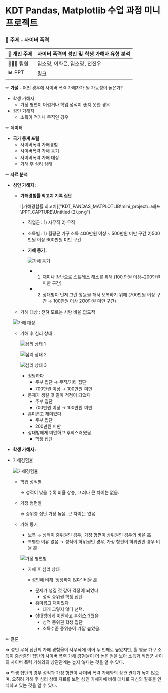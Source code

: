 # KDT Pandas, Matplotlib 수업 과정 미니프로젝트

### 📝 주제 - 사이버 폭력

| 📄 개인 주제 | 사이버 폭력의 성인 및 학생 가해자 유형 분석 |
| --- | --- |
| 🙍🏻‍♂️ 팀원  | 임소영, 이화은, 임소영, 전진우 |
| 📊 PPT | [링크](https://buly.kr/87z6wbF) |

✏  **가설 -** 어떤 경우에 사이버 폭력 가해자가 될 가능성이 높은가?

- 학생 가해자
    - 가정 형편이 어렵거나 학업 성적이 좋지 못한 경우
- 성인 가해자
    - 소득이 적거나 무직인 경우

✏  **데이터**

- **국가 통계 포털**
    - 사이버폭력 가해경험
    - 사이버폭력 가해 동기
    - 사이버폭력 가해 대상
    - 가해 후 심리 상태
    

✏  **자료 분석**

- **성인 가해자 :**
    - **가해경험률 최고치 기록 집단**
        
        ![가해경험률 최고치]("KDT_PANDAS_MATPLOTLIB\mini_project\그래프\PPT_CAPTURE\Untitled (2).png")
        
        - 직업군 : 1) 사무직 2) 무직
        - 소득별 : 1) 월평균 가구 소득 400만원 이상 ~ 500만원 미만 구간 2)500만원 이상 600만원 미만 구간
        - **가해 동기** :
            
            ![가해 동기](https://prod-files-secure.s3.us-west-2.amazonaws.com/3bef47d6-69c9-486a-bacc-b7084d4e7ad2/2d7ec835-1fc5-4ab5-9cc2-df24b7dbf5fa/Untitled.png)
            
            - 1) 재미나 장난으로 스트레스 해소를 위해 (100 만원 이상~200만원 미만 구간)
            - 2) 상대방이 먼저 그런 행동을 해서 보복하기 위해 (700만원 이상 구간 → 100만원 이상 200만원 미만 구간)
    - 가해 대상 : 전혀 모르는 사람 비율 압도적
    
    ![가해 대상](https://prod-files-secure.s3.us-west-2.amazonaws.com/3bef47d6-69c9-486a-bacc-b7084d4e7ad2/306eb38b-97e5-4e06-be5e-46e33792c888/Untitled.png)
    
    - 가해 후 심리 상태 :
        
        ![심리 상태 1](https://prod-files-secure.s3.us-west-2.amazonaws.com/3bef47d6-69c9-486a-bacc-b7084d4e7ad2/ee0e04ea-d0f8-40fd-9616-b900eaa40af5/Untitled.png)
        
        ![심리 상태 2](https://prod-files-secure.s3.us-west-2.amazonaws.com/3bef47d6-69c9-486a-bacc-b7084d4e7ad2/d9cb44e7-1d17-458c-a1fc-916e9e8ca88a/Untitled.png)
        
        ![심리 상태 3](https://prod-files-secure.s3.us-west-2.amazonaws.com/3bef47d6-69c9-486a-bacc-b7084d4e7ad2/f60d097c-744d-4ac8-84c0-0c142760a235/Untitled.png)
        
        - 정당하다
            - 주부 집단 →  무직/기타 집단
            - 700만원 이상 → 100만원 미만
        - 문제가 생길 것 같아 걱정이 되었다
            - 주부 집단
            - 700만원 이상 → 100만원 미만
        - 흥미롭고 재미있다
            - 주부 집단
            - 200만원 미만
        - 상대방에게 미안하고 후회스러웠음
            - 학생 집단
    
- **학생 가해자 :**
- 가해경험율
    
    ![가해경험율](https://prod-files-secure.s3.us-west-2.amazonaws.com/3bef47d6-69c9-486a-bacc-b7084d4e7ad2/77a05275-49d1-4571-aa71-8bcbe653b027/Untitled.png)
    
    - 학업 성적별
        
        ⇒ 성적이 낮을 수록 비율 상승, 그러나 큰 차이는 없음.
      
    - 가정 형편별
    
        ⇒ 중위층 집단 가장 높음. 큰 차이는 없음.
        
    - 가해 동기
        - 보복 → 성적이 중위권인 경우, 가정 형편이 상위권인 경우의 비율 高
        - 특별한 이유 없음 → 성적이 하위권인 경우, 가정 형편이 하위권인 경우 비율 高
       
        
        ![가정 형편별](https://prod-files-secure.s3.us-west-2.amazonaws.com/3bef47d6-69c9-486a-bacc-b7084d4e7ad2/e5d91757-1ab2-4d7d-9104-d076d1d3810e/Untitled.png)


      - 가해 후 심리 상태
    
        ※ 성인에 비해 ‘정당하지 않다’ 비율 高
        
        - 문제가 생길 것 같아 걱정이 되었다
            - 성적 중위권 학생 집단
        - 흥미롭고 재미있다
            - 대개 그렇지 않다 선택.
        - 상대방에게 미안하고 후회스러웠음
            - 성적 중위권 학생 집단
            - 소득수준 중위층이 가장 높았음.
         
✏ 결론

⇒ 성인 무직 집단의 가해 경험율이 사무직에 이어 두 번째로 높았지만, 월 평균 가구 소득이 중산층인 집단의 사이버 폭력 가해 경험율이 더 높은 점을 보아 소득과 직업군 사이의 사이버 폭력 가해와의 상관관계는 높지 않다는 것을 알 수 있다.

⇒ 학생 집단의 경우 성적과 가정 형편이 사이버 폭력 가해와의 상관 관계가 높지 않으며, 오히려 가해 후 심리 상태 자료를 보면 성인 가해자에 비해 대체로 자신의 잘못을 인식하고 있는 것을 알 수 있다.



